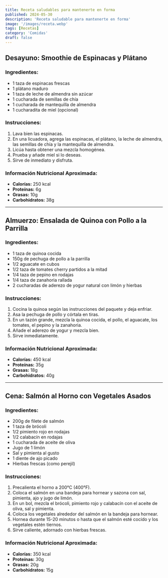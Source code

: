 ```yaml
---
title: Receta saludables para mantenerte en forma
published: 2024-05-30
description: 'Receta saludable para mantenerte en forma'
image: '/images/receta.webp'
tags: [Recetas]
category: 'Comidas'
draft: false 
---
```

## Desayuno: Smoothie de Espinacas y Plátano
### Ingredientes:
- 1 taza de espinacas frescas
- 1 plátano maduro
- 1 taza de leche de almendra sin azúcar
- 1 cucharada de semillas de chía
- 1 cucharada de mantequilla de almendra
- 1 cucharadita de miel (opcional)
### Instrucciones:
1. Lava bien las espinacas.
2. En una licuadora, agrega las espinacas, el plátano, la leche de almendra, las semillas de chía y la mantequilla de almendra.
3. Licúa hasta obtener una mezcla homogénea.
4. Prueba y añade miel si lo deseas.
5. Sirve de inmediato y disfruta.
### Información Nutricional Aproximada:
- **Calorías:** 250 kcal
- **Proteínas:** 6g
- **Grasas:** 10g
- **Carbohidratos:** 38g
---
## Almuerzo: Ensalada de Quinoa con Pollo a la Parrilla
### Ingredientes:
- 1 taza de quinoa cocida
- 150g de pechuga de pollo a la parrilla
- 1/2 aguacate en cubos
- 1/2 taza de tomates cherry partidos a la mitad
- 1/4 taza de pepino en rodajas
- 1/4 taza de zanahoria rallada
- 2 cucharadas de aderezo de yogur natural con limón y hierbas
### Instrucciones:
1. Cocina la quinoa según las instrucciones del paquete y deja enfriar.
2. Asa la pechuga de pollo y córtala en tiras.
3. En un tazón grande, mezcla la quinoa cocida, el pollo, el aguacate, los tomates, el pepino y la zanahoria.
4. Añade el aderezo de yogur y mezcla bien.
5. Sirve inmediatamente.
### Información Nutricional Aproximada:
- **Calorías:** 450 kcal
- **Proteínas:** 35g
- **Grasas:** 18g
- **Carbohidratos:** 40g
---
## Cena: Salmón al Horno con Vegetales Asados
### Ingredientes:
- 200g de filete de salmón
- 1 taza de brócoli
- 1/2 pimiento rojo en rodajas
- 1/2 calabacín en rodajas
- 1 cucharada de aceite de oliva
- Jugo de 1 limón
- Sal y pimienta al gusto
- 1 diente de ajo picado
- Hierbas frescas (como perejil)
### Instrucciones:
1. Precalienta el horno a 200°C (400°F).
2. Coloca el salmón en una bandeja para hornear y sazona con sal, pimienta, ajo y jugo de limón.
3. En un bol, mezcla el brócoli, pimiento rojo y calabacín con el aceite de oliva, sal y pimienta.
4. Coloca los vegetales alrededor del salmón en la bandeja para hornear.
5. Hornea durante 15-20 minutos o hasta que el salmón esté cocido y los vegetales estén tiernos.
6. Sirve caliente, adornado con hierbas frescas.
### Información Nutricional Aproximada:
- **Calorías:** 350 kcal
- **Proteínas:** 30g
- **Grasas:** 20g
- **Carbohidratos:** 15g